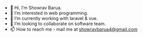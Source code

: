 - 👋 Hi, I’m Showrav Barua. 
- 👀 I’m interested in web programming. 
- 🌱 I’m currently working with laravel & vue. 
- 💞️ I’m looking to collaborate on software team. 
- 📫 How to reach me - mail me at showravbarua4@gmail.com 

<!---
Showrav3/Showrav3 is a ✨ special ✨ repository because its `README.md` (this file) appears on your GitHub profile.
You can click the Preview link to take a look at your changes.
--->
